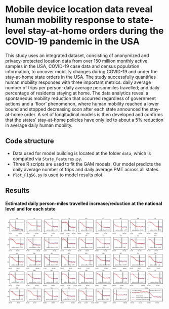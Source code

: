 # Mobile device location data reveal human mobility response to state-level stay-at-home orders during the COVID-19 pandemic in the USA

This study uses an integrated dataset, consisting of anonymized and privacy-protected location data from over 150 
million monthly active samples in the USA, COVID-19 case data and census population information, to uncover mobility changes during
COVID-19 and under the stay-at-home state orders in the USA. The study successfully quantifies human mobility responses with three important
metrics: daily average number of trips per person; daily average personmiles travelled; and daily percentage of residents staying at home. The
data analytics reveal a spontaneous mobility reduction that occurred regardless of government actions and a ‘floor’ phenomenon, where human
mobility reached a lower bound and stopped decreasing soon after each state announced the stay-at-home order. A set of longitudinal models is
then developed and confirms that the states’ stay-at-home policies have only led to about a 5% reduction in average daily human mobility.


## Code structure
* Data used for model building is located at the folder `data`, which is computed via `State_Features.py`.
* Three R scripts are used to fit the GAM models. Our model predicts the daily average number of trips and
daily average PMT across all states.
* `Plot_Fig56.py` is used to model results plot.


## Results
#### Estimated daily person-miles travelled increase/reduction at the national level and for each state
![F1](figures/results.png "results")

